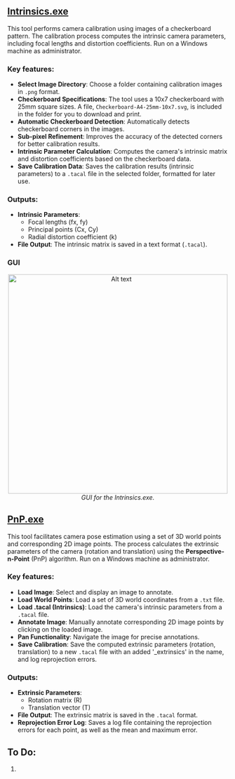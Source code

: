 ## [Intrinsics.exe](Dist/Intrinsics.exe)

This tool performs camera calibration using images of a checkerboard pattern. The calibration process computes the intrinsic camera parameters, including focal lengths and distortion coefficients. Run on a Windows machine as administrator.

### Key features:

- **Select Image Directory**: Choose a folder containing calibration images in `.png` format.
- **Checkerboard Specifications**: The tool uses a 10x7 checkerboard with 25mm square sizes. A file, `Checkerboard-A4-25mm-10x7.svg`, is included in the folder for you to download and print.
- **Automatic Checkerboard Detection**: Automatically detects checkerboard corners in the images.
- **Sub-pixel Refinement**: Improves the accuracy of the detected corners for better calibration results.
- **Intrinsic Parameter Calculation**: Computes the camera's intrinsic matrix and distortion coefficients based on the checkerboard data.
- **Save Calibration Data**: Saves the calibration results (intrinsic parameters) to a `.tacal` file in the selected folder, formatted for later use.

### Outputs:
- **Intrinsic Parameters**:
  - Focal lengths (fx, fy)
  - Principal points (Cx, Cy)
  - Radial distortion coefficient (k)
- **File Output**: The intrinsic matrix is saved in a text format (`.tacal`).

### GUI

<p align="center">
  <img src="[images/Intrinsics.PNG](https://github.com/KevGildea/KinePose/blob/af19b78f844eb2ef37f3549af7cf630ceddcd157/images/Intrinsics.PNG)" alt="Alt text" width="500">
  <br>
  <i>GUI for the Intrinsics.exe.</i>
</p>



## [PnP.exe](Dist/PnP.exe)

This tool facilitates camera pose estimation using a set of 3D world points and corresponding 2D image points. The process calculates the extrinsic parameters of the camera (rotation and translation) using the **Perspective-n-Point** (PnP) algorithm. Run on a Windows machine as administrator.

### Key features:

- **Load Image**: Select and display an image to annotate.
- **Load World Points**: Load a set of 3D world coordinates from a `.txt` file.
- **Load .tacal (Intrinsics)**: Load the camera's intrinsic parameters from a `.tacal` file.
- **Annotate Image**: Manually annotate corresponding 2D image points by clicking on the loaded image.
- **Pan Functionality**: Navigate the image for precise annotations.
- **Save Calibration**: Save the computed extrinsic parameters (rotation, translation) to a new `.tacal` file with an added '_extrinsics' in the name, and log reprojection errors.

### Outputs:
- **Extrinsic Parameters**:
  - Rotation matrix (R)
  - Translation vector (T)
- **File Output**: The extrinsic matrix is saved in the `.tacal` format.
- **Reprojection Error Log**: Saves a log file containing the reprojection errors for each point, as well as the mean and maximum error.








## To Do:
1. 
